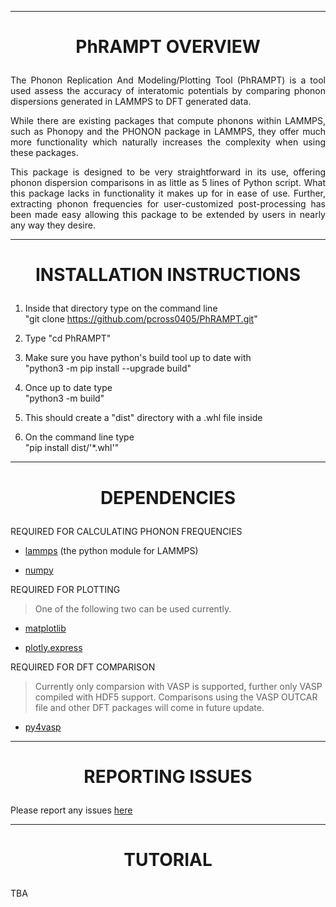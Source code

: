 -------------------------------------------------------------------------------------------------------  
<h1><p align="center">PhRAMPT OVERVIEW</p></h1>

<p align="justify">The Phonon Replication And Modeling/Plotting Tool (PhRAMPT) is a tool used assess the 
accuracy of  interatomic potentials by comparing phonon dispersions generated in LAMMPS to DFT generated data.
</p>

<p align="justify">While there are existing packages that compute phonons within LAMMPS, such as Phonopy 
and the PHONON package in LAMMPS, they offer much more functionality which naturally increases the complexity when 
using these packages.</p>

<p align="justify">This package is designed to be very straightforward in its use, offering phonon dispersion 
comparisons in as little as 5 lines of Python script. What this package lacks in functionality it makes up for in
ease of use. Further, extracting phonon frequencies for user-customized post-processing has been made easy 
allowing this package to be extended by users in nearly any way they desire.</p>

-------------------------------------------------------------------------------------------------------  
<h1><p align="center">INSTALLATION INSTRUCTIONS</p></h1>

1) Inside that directory type on the command line  
   "git clone https://github.com/pcross0405/PhRAMPT.git"

2) Type "cd PhRAMPT"

3) Make sure you have python's build tool up to date with  
   "python3 -m pip install --upgrade build"

4) Once up to date type  
   "python3 -m build"

5) This should create a "dist" directory with a .whl file inside

6) On the command line type  
   "pip install dist/'*.whl'" 
   
-------------------------------------------------------------------------------------------------------  
<h1><p align="center">DEPENDENCIES</p></h1>

REQUIRED FOR CALCULATING PHONON FREQUENCIES

   - [lammps](https://docs.lammps.org/Python_module.html) (the python module for LAMMPS)

   - [numpy](https://numpy.org/)

REQUIRED FOR PLOTTING

> One of the following two can be used currently.

   - [matplotlib](https://matplotlib.org/)

   - [plotly.express](https://plotly.com/python/plotly-express/)

REQUIRED FOR DFT COMPARISON

> Currently only comparsion with VASP is supported, further only VASP compiled with HDF5 support.
> Comparisons using the VASP OUTCAR file and other DFT packages will come in future update.

   - [py4vasp](https://www.vasp.at/py4vasp/latest/)

---------------------------------------------------------------------------------------------------------  
<h1><p align="center">REPORTING ISSUES</p></h1>

Please report any issues [here](https://github.com/pcross0405/PhRAMPT/issues)  

-------------------------------------------------------------------------------------------------------------------------  
<h1><p align="center">TUTORIAL</p></h1>

TBA